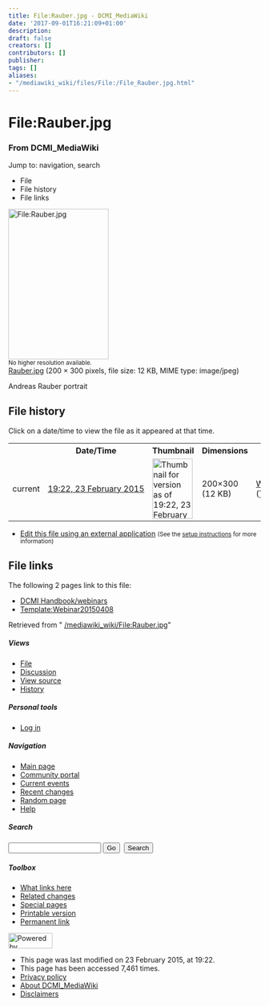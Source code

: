 ```yaml
---
title: File:Rauber.jpg - DCMI_MediaWiki
date: '2017-09-01T16:21:09+01:00'
description: 
draft: false
creators: []
contributors: []
publisher: 
tags: []
aliases:
- "/mediawiki_wiki/files/File:/File_Rauber.jpg.html"
---
```


<a id="top"></a>
# File:Rauber.jpg

### From DCMI\_MediaWiki

Jump to: navigation, search
<!-- start content -->
- File
- File history
- File links

 [<img alt="File:Rauber.jpg" src="/images/7/7c/Rauber.jpg" width="200" height="300">](/mediawiki_wiki/files/Rauber.jpg)  
<small>No higher resolution available.</small>  
 [Rauber.jpg](/images/7/7c/Rauber.jpg)‎ (200 × 300 pixels, file size: 12 KB, MIME type: image/jpeg)

Andreas Rauber portrait

<!-- 
NewPP limit report
Preprocessor node count: 1/1000000
Post-expand include size: 0/2097152 bytes
Template argument size: 0/2097152 bytes
Expensive parser function count: 0/100
-->
## File history

Click on a date/time to view the file as it appeared at that time.

<table class="wikitable filehistory">
  <tr>
    <td></td>
    <th>Date/Time</th>
    <th>Thumbnail</th>
    <th>Dimensions</th>
    <th>User</th>
    <th>Comment</th>
  </tr>
  <tr>
    <td>current</td>
    <td class="filehistory-selected" style="white-space: nowrap;"><a href="/mediawiki_wiki/files/Rauber.jpg">19:22, 23 February 2015</a></td>
    <td><a href="/images/7/7c/Rauber.jpg"><img alt="Thumbnail for version as of 19:22, 23 February 2015" src="/images/7/7c/Rauber.jpg" width="80" height="120"></a></td>
    <td>200×300 <span style="white-space: nowrap;">(12 KB)</span>
    </td>
    <td>
      <a href="/index.php/User:WikiSysop" title="User:WikiSysop" class="mw-userlink">WikiSysop</a> <span style="white-space: nowrap;"> <span class="mw-usertoollinks">(<a href="/index.php?title=User_talk:WikiSysop&amp;action=edit&amp;redlink=1" class="new" title="User talk:WikiSysop (page does not exist)">Talk</a> | <a href="/index.php/Special:Contributions/WikiSysop" title="Special:Contributions/WikiSysop">contribs</a>)</span></span>
    </td>
    <td> <span class="comment">(Andreas Rauber portrait)</span>
    </td>
  </tr>
</table>

  

- [Edit this file using an external application](/index.php?title=File:Rauber.jpg&action=edit&externaledit=true&mode=file "File:Rauber.jpg") <small>(See the <a href="http://www.mediawiki.org/wiki/Manual:External_editors" class="external text" rel="nofollow">setup instructions</a> for more information)</small>

## File links

The following 2 pages link to this file:

- [DCMI Handbook/webinars](/index.php/DCMI_Handbook/webinars "DCMI Handbook/webinars")
- [Template:Webinar20150408](/index.php/Template:Webinar20150408 "Template:Webinar20150408")

Retrieved from " [/mediawiki_wiki/File:Rauber.jpg](/mediawiki_wiki/files/File:/File:Rauber.jpg.html)"

<!-- end content -->

##### Views

- [File](/mediawiki_wiki/files/File:/File:Rauber.jpg.html)
- [Discussion](/index.php?title=File_talk:Rauber.jpg&action=edit&redlink=1 "Discussion about the content page [t]")
- [View source](/index.php?title=File:Rauber.jpg&action=edit "This page is protected.
You can view its source [e]")
- [History](/index.php?title=File:Rauber.jpg&action=history "Past revisions of this page [h]")

##### Personal tools

- [Log in](/index.php?title=Special:UserLogin&returnto=File:Rauber.jpg "You are encouraged to log in; however, it is not mandatory [o]")

<script type="text/javascript"> if (window.isMSIE55) fixalpha(); </script>

##### Navigation

- [Main page](/index.php/Main_Page "Visit the main page [z]")
- [Community portal](/index.php/DCMI_MediaWiki:Community_portal "About the project, what you can do, where to find things")
- [Current events](/index.php/DCMI_MediaWiki:Current_events "Find background information on current events")
- [Recent changes](/index.php/Special:RecentChanges "The list of recent changes in the wiki [r]")
- [Random page](/index.php/Special:Random "Load a random page [x]")
- [Help](/index.php/Help:Contents "The place to find out")

##### <label for="searchInput">Search</label>

<form action="/index.php" id="searchform">
				<input type="hidden" name="title" value="Special:Search">
				<input id="searchInput" title="Search DCMI_MediaWiki" accesskey="f" type="search" name="search">
				<input type="submit" name="go" class="searchButton" id="searchGoButton" value="Go" title="Go to a page with this exact name if exists"> 
				<input type="submit" name="fulltext" class="searchButton" id="mw-searchButton" value="Search" title="Search the pages for this text">
			</form>

##### Toolbox

- [What links here](/index.php/Special:WhatLinksHere/File:Rauber.jpg "List of all wiki pages that link here [j]")
- [Related changes](/index.php/Special:RecentChangesLinked/File:Rauber.jpg "Recent changes in pages linked from this page [k]")
- [Special pages](/index.php/Special:SpecialPages "List of all special pages [q]")
- [Printable version](/index.php?title=File:Rauber.jpg&printable=yes "Printable version of this page [p]")
- [Permanent link](/index.php?title=File:Rauber.jpg&oldid=9293 "Permanent link to this revision of the page")

<!-- end of the left (by default at least) column -->

 [<img src="/skins/common/images/poweredby_mediawiki_88x31.png" height="31" width="88" alt="Powered by MediaWiki">](http://www.mediawiki.org/)

- This page was last modified on 23 February 2015, at 19:22.
- This page has been accessed 7,461 times.
- [Privacy policy](/index.php/DCMI_MediaWiki:Privacy_policy "DCMI MediaWiki:Privacy policy")
- [About DCMI\_MediaWiki](/index.php/DCMI_MediaWiki:About "DCMI MediaWiki:About")
- [Disclaimers](/index.php/DCMI_MediaWiki:General_disclaimer "DCMI MediaWiki:General disclaimer")

<script>if (window.runOnloadHook) runOnloadHook();</script><!-- Served in 0.453 secs. -->
